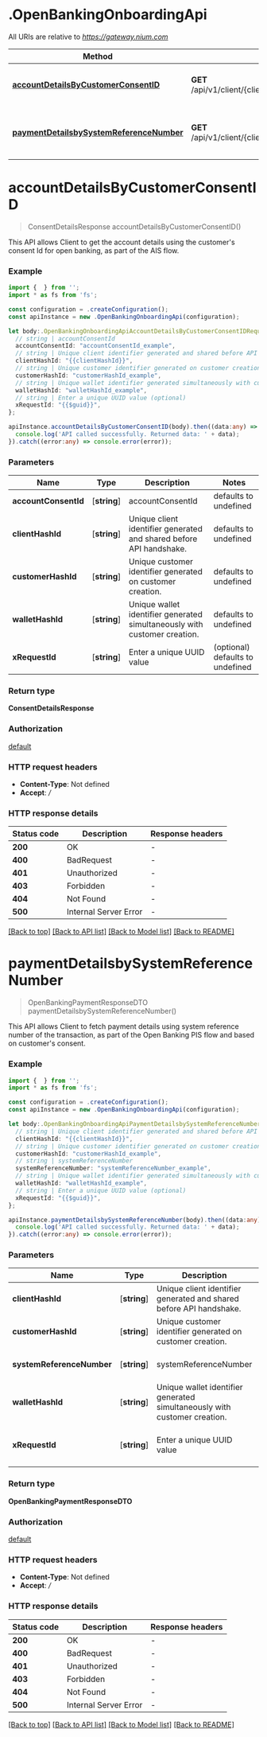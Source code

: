 # .OpenBankingOnboardingApi

All URIs are relative to *https://gateway.nium.com*

Method | HTTP request | Description
------------- | ------------- | -------------
[**accountDetailsByCustomerConsentID**](OpenBankingOnboardingApi.md#accountDetailsByCustomerConsentID) | **GET** /api/v1/client/{clientHashId}/customer/{customerHashId}/wallet/{walletHashId}/consent/account | Account Details By Customer Consent ID.
[**paymentDetailsbySystemReferenceNumber**](OpenBankingOnboardingApi.md#paymentDetailsbySystemReferenceNumber) | **GET** /api/v1/client/{clientHashId}/customer/{customerHashId}/wallet/{walletHashId}/consent/payment | Payment Details by System Reference Number


# **accountDetailsByCustomerConsentID**
> ConsentDetailsResponse accountDetailsByCustomerConsentID()

This API allows Client to get the account details using the customer\'s consent Id for open banking, as part of the AIS flow.

### Example


```typescript
import {  } from '';
import * as fs from 'fs';

const configuration = .createConfiguration();
const apiInstance = new .OpenBankingOnboardingApi(configuration);

let body:.OpenBankingOnboardingApiAccountDetailsByCustomerConsentIDRequest = {
  // string | accountConsentId
  accountConsentId: "accountConsentId_example",
  // string | Unique client identifier generated and shared before API handshake.
  clientHashId: "{{clientHashId}}",
  // string | Unique customer identifier generated on customer creation.
  customerHashId: "customerHashId_example",
  // string | Unique wallet identifier generated simultaneously with customer creation.
  walletHashId: "walletHashId_example",
  // string | Enter a unique UUID value (optional)
  xRequestId: "{{$guid}}",
};

apiInstance.accountDetailsByCustomerConsentID(body).then((data:any) => {
  console.log('API called successfully. Returned data: ' + data);
}).catch((error:any) => console.error(error));
```


### Parameters

Name | Type | Description  | Notes
------------- | ------------- | ------------- | -------------
 **accountConsentId** | [**string**] | accountConsentId | defaults to undefined
 **clientHashId** | [**string**] | Unique client identifier generated and shared before API handshake. | defaults to undefined
 **customerHashId** | [**string**] | Unique customer identifier generated on customer creation. | defaults to undefined
 **walletHashId** | [**string**] | Unique wallet identifier generated simultaneously with customer creation. | defaults to undefined
 **xRequestId** | [**string**] | Enter a unique UUID value | (optional) defaults to undefined


### Return type

**ConsentDetailsResponse**

### Authorization

[default](README.md#default)

### HTTP request headers

 - **Content-Type**: Not defined
 - **Accept**: */*


### HTTP response details
| Status code | Description | Response headers |
|-------------|-------------|------------------|
**200** | OK |  -  |
**400** | BadRequest |  -  |
**401** | Unauthorized |  -  |
**403** | Forbidden |  -  |
**404** | Not Found |  -  |
**500** | Internal Server Error |  -  |

[[Back to top]](#) [[Back to API list]](README.md#documentation-for-api-endpoints) [[Back to Model list]](README.md#documentation-for-models) [[Back to README]](README.md)

# **paymentDetailsbySystemReferenceNumber**
> OpenBankingPaymentResponseDTO paymentDetailsbySystemReferenceNumber()

This API allows Client to fetch payment details using system reference number of the transaction, as part of the Open Banking PIS flow and based on customer\'s consent.

### Example


```typescript
import {  } from '';
import * as fs from 'fs';

const configuration = .createConfiguration();
const apiInstance = new .OpenBankingOnboardingApi(configuration);

let body:.OpenBankingOnboardingApiPaymentDetailsbySystemReferenceNumberRequest = {
  // string | Unique client identifier generated and shared before API handshake.
  clientHashId: "{{clientHashId}}",
  // string | Unique customer identifier generated on customer creation.
  customerHashId: "customerHashId_example",
  // string | systemReferenceNumber
  systemReferenceNumber: "systemReferenceNumber_example",
  // string | Unique wallet identifier generated simultaneously with customer creation.
  walletHashId: "walletHashId_example",
  // string | Enter a unique UUID value (optional)
  xRequestId: "{{$guid}}",
};

apiInstance.paymentDetailsbySystemReferenceNumber(body).then((data:any) => {
  console.log('API called successfully. Returned data: ' + data);
}).catch((error:any) => console.error(error));
```


### Parameters

Name | Type | Description  | Notes
------------- | ------------- | ------------- | -------------
 **clientHashId** | [**string**] | Unique client identifier generated and shared before API handshake. | defaults to undefined
 **customerHashId** | [**string**] | Unique customer identifier generated on customer creation. | defaults to undefined
 **systemReferenceNumber** | [**string**] | systemReferenceNumber | defaults to undefined
 **walletHashId** | [**string**] | Unique wallet identifier generated simultaneously with customer creation. | defaults to undefined
 **xRequestId** | [**string**] | Enter a unique UUID value | (optional) defaults to undefined


### Return type

**OpenBankingPaymentResponseDTO**

### Authorization

[default](README.md#default)

### HTTP request headers

 - **Content-Type**: Not defined
 - **Accept**: */*


### HTTP response details
| Status code | Description | Response headers |
|-------------|-------------|------------------|
**200** | OK |  -  |
**400** | BadRequest |  -  |
**401** | Unauthorized |  -  |
**403** | Forbidden |  -  |
**404** | Not Found |  -  |
**500** | Internal Server Error |  -  |

[[Back to top]](#) [[Back to API list]](README.md#documentation-for-api-endpoints) [[Back to Model list]](README.md#documentation-for-models) [[Back to README]](README.md)



